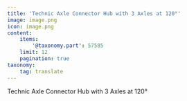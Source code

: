 ```yaml
---
title: 'Technic Axle Connector Hub with 3 Axles at 120°'
image: image.png
icon: image.png
content:
    items:
        '@taxonomy.part': 57585
    limit: 12
    pagination: true
taxonomy:
    tag: translate
---
```


Technic Axle Connector Hub with 3 Axles at 120°
